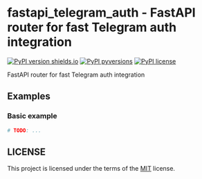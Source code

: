 # fastapi_telegram_auth - FastAPI router for fast Telegram auth integration

[![PyPI version shields.io](https://img.shields.io/pypi/v/pydantic_aiohttp.svg)](https://pypi.python.org/pypi/fastapi_telegram_auth/)
[![PyPI pyversions](https://img.shields.io/pypi/pyversions/pydantic_aiohttp.svg)](https://pypi.python.org/pypi/fastapi_telegram_auth/)
[![PyPI license](https://img.shields.io/pypi/l/pydantic_aiohttp.svg)](https://pypi.python.org/pypi/fastapi_telegram_auth/)

FastAPI router for fast Telegram auth integration

## Examples

### Basic example

```python
# TODO: ...
```

## LICENSE

This project is licensed under the terms of the [MIT](https://github.com/pylakey/aiotdlib/blob/master/LICENSE) license.
